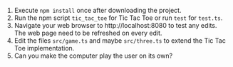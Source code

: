 1. Execute `npm install` once after downloading the project.
2. Run the npm script `tic_tac_toe` for Tic Tac Toe or run `test` for `test.ts`.
3. Navigate your web browser to http://localhost:8080 to test any edits.
   The web page need to be refreshed on every edit.
4. Edit the files `src/game.ts` and maybe `src/three.ts` to extend the Tic Tac Toe implementation.
5. Can you make the computer play the user on its own?
